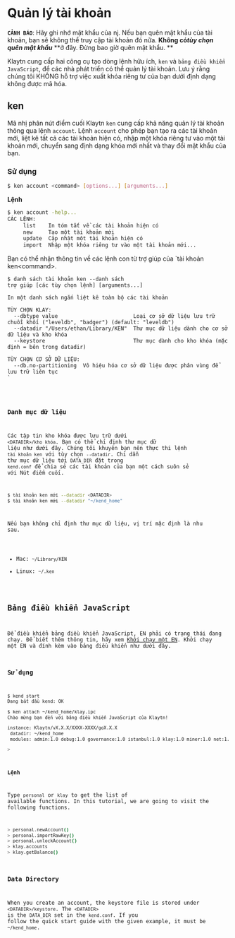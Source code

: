 # Quản lý tài khoản <a id="account-management"></a>

**`CẢNH BÁO`**: Hãy ghi nhớ mật khẩu của nj. Nếu bạn quên mật khẩu của tài khoản, bạn sẽ không thể truy cập tài khoản đó nữa. **Không có**_**tùy chọn quên mật khẩu**_ **ở đây. Đừng bao giờ quên mật khẩu. **

Klaytn cung cấp hai công cụ tạo dòng lệnh hữu ích, `ken` và `bảng điều khiển JavaScript`, để các nhà phát triển có thể quản lý tài khoản. Lưu ý rằng chúng tôi KHÔNG hỗ trợ việc xuất khóa riêng tư của bạn dưới định dạng không được mã hóa.

## ken <a id="ken"></a>

Mã nhị phân nút điểm cuối Klaytn `ken` cung cấp khả năng quản lý tài khoản thông qua lệnh `account`. Lệnh `account` cho phép bạn tạo ra các tài khoản mới, liệt kê tất cả các tài khoản hiện có, nhập một khóa riêng tư vào một tài khoản mới, chuyển sang định dạng khóa mới nhất và thay đổi mật khẩu của bạn.

### Sử dụng <a id="usage"></a>

```bash
$ ken account <command> [options...] [arguments...]
```

**Lệnh**

```bash
$ ken account -help...
CÁC LỆNH:
     list    In tóm tắt về các tài khoản hiện có
     new     Tạo một tài khoản mới
     update  Cập nhật một tài khoản hiện có
     import  Nhập một khóa riêng tư vào một tài khoản mới...
```

Bạn có thể nhận thông tin về các lệnh con từ trợ giúp</code> của `tài khoản ken&lt;command&gt;.</p>

<pre><code class="text">$ danh sách tài khoản ken --danh sách
trợ giúp [các tùy chọn lệnh] [arguments...]

In một danh sách ngắn liệt kê toàn bộ các tài khoản

TÙY CHỌN KLAY:
  --dbtype value                        Loại cơ sở dữ liệu lưu trữ chuỗi khối ("leveldb", "badger") (default: "leveldb")
  --datadir "/Users/ethan/Library/KEN"  Thư mục dữ liệu dành cho cơ sở dữ liệu và kho khóa
  --keystore                            Thư mục dành cho kho khóa (mặc định = bên trong datadir)

TÙY CHỌN CƠ SỞ DỮ LIỆU:
  --db.no-partitioning  Vô hiệu hóa cơ sở dữ liệu được phân vùng để lưu trữ liên tục
`</pre>

### Danh mục dữ liệu <a id="data-directory"></a>

Các tập tin kho khóa được lưu trữ dưới `<DATADIR>/kho khóa`. Bạn có thể chỉ định thư mục dữ liệu như dưới đây. Chúng tôi khuyên bạn nên thực thi lệnh `tài khoản ken` với tùy chọn `--datadir`. Chỉ dẫn thư mục dữ liệu tới `DATA_DIR` đặt trong `kend.conf` để chia sẻ các tài khoản của bạn một cách suôn sẻ với Nút điểm cuối.

```bash
$ tài khoản ken mới --datadir <DATADIR>
$ tài khoản ken mới --datadir "~/kend_home"
```

Nếu bạn không chỉ định thư mục dữ liệu, vị trí mặc định là nhu sau.

* Mac: `~/Library/KEN`
* Linux: `~/.ken`

## Bảng điều khiển JavaScript <a id="javascript-console"></a>

Để điều khiển bảng điều khiển JavaScript, EN phải có trạng thái đang chạy. Để biết thêm thông tin, hãy xem [Khởi chạy một EN](../quick-start/launch-an-en.md). Khởi chạy một EN và đính kèm vào bảng điều khiển như dưới đây.

### Sử dụng <a id="usage"></a>

```bash
$ kend start
Đang bắt đầu kend: OK

$ ken attach ~/kend_home/klay.ipc
Chào mừng bạn đến với bảng điều khiển JavaScript của Klaytn!

instance: Klaytn/vX.X.X/XXXX-XXXX/goX.X.X
 datadir: ~/kend_home
 modules: admin:1.0 debug:1.0 governance:1.0 istanbul:1.0 klay:1.0 miner:1.0 net:1.0 personal:1.0 rpc:1.0 txpool:1.0

>
```

**Lệnh**

Type `personal` or `klay` to get the list of available functions. In this tutorial, we are going to visit the following functions.

```bash
> personal.newAccount()
> personal.importRawKey()
> personal.unlockAccount()
> klay.accounts
> klay.getBalance()
```

### Data Directory <a id="data-directory"></a>

When you create an account, the keystore file is stored under `<DATADIR>/keystore`. The `<DATADIR>` is the `DATA_DIR` set in the `kend.conf`. If you follow the quick start guide with the given example, it must be `~/kend_home`.

